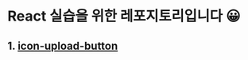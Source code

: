 # React 실습을 위한 레포지토리입니다 😀

## 1. [icon-upload-button](https://github.com/SleeplessN/React-prac/tree/icon-upload-button)
